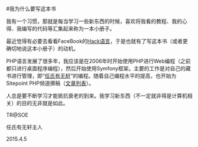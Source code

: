 #我为什么要写这本书

我有一个习惯，那就是每当学习一些新东西的时候，喜欢将我看的教程、我的心得、我编写的代码等汇集起来称为一本小册子。

最近觉得有必要去看看FaceBook的[Hack语言](https://github.com/hhvm/hack-langspec/blob/master/spec/00-specification-for-hack.md)，于是也就有了写这本书（或者更确切地说这本小册子）的动机。

PHP语言发展了很多年，我应该是在2006年时开始使用PHP进行Web编程（之前都只进行桌面程序编程），然后开始使用Symfony框架。主要的工作是对自己的藏书进行管理，即“[任氏有无轩](https://rsywx.net)”的编程。随着自己编程水平的提高，也开始为Sitepoint PHP频道撰稿（[文章列表](http://www.sitepoint.com/author/tren/)）。

人总是要不断学习才能抵抗衰老的到来。我学习新东西（不一定就非得是计算机相关）的目的无非就是如此。

TR@SOE

任氏有无轩主人

2015.4.5